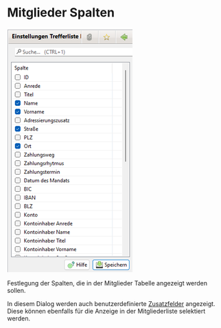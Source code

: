 # Mitglieder Spalten

![](../../../v3.1.x/administration/einstellungen/img/Mitgliederspalten.png)

Festlegung der Spalten, die in der Mitglieder Tabelle angezeigt werden sollen.

In diesem Dialog werden auch benutzerdefinierte [Zusatzfelder](../mitglieder/felddefinition.md) angezeigt. Diese können ebenfalls für die Anzeige in der Mitgliederliste selektiert werden.
